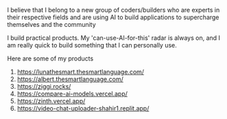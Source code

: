 I believe that I belong to a new group of coders/builders who are experts in their respective fields and are 
using AI to build applications to supercharge themselves and the community

I build practical products. My 'can-use-AI-for-this' radar is always on, and I am really quick to build something that I can personally use. 

Here are some of my products

1. https://lunathesmart.thesmartlanguage.com/
2. https://albert.thesmartlanguage.com/
3. https://ziggi.rocks/
4. https://compare-ai-models.vercel.app/
5. https://zinth.vercel.app/
6. https://video-chat-uploader-shahir1.replit.app/


